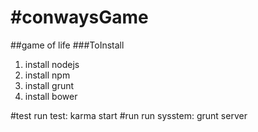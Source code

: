 #conwaysGame
===========
##game of life
###ToInstall

1.  install nodejs
2.  install npm
3.  install grunt
4.  install bower

#test
run test: karma start
#run
run sysstem: grunt server

